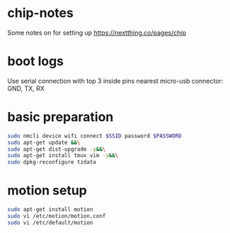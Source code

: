 # chip-notes

Some notes on for setting up https://nextthing.co/pages/chip

# boot logs
Use serial connection with top 3 inside pins nearest micro-usb connector: GND, TX, RX

# basic preparation
```sh
sudo nmcli device wifi connect $SSID password $PASSWORD
sudo apt-get update &&\
sudo apt-get dist-upgrade -y&&\
sudo apt-get install tmux vim -y&&\
sudo dpkg-reconfigure tzdata
```

# motion setup
```sh
sudo apt-get install motion
sudo vi /etc/motion/motion.conf
sudo vi /etc/default/motion
```
